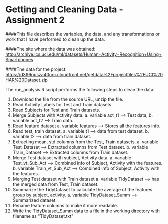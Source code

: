 # Getting and Cleaning Data - Assignment 2

####This file describes the variables, the data, and any transformations or work that I have performed to clean up the data. 

####The site where the data was obtained:
http://archive.ics.uci.edu/ml/datasets/Human+Activity+Recognition+Using+Smartphones

####The data for the project:
https://d396qusza40orc.cloudfront.net/getdata%2Fprojectfiles%2FUCI%20HAR%20Dataset.zip

The run_analysis.R script performs the following steps to clean the data:

1. Download the file from the source URL, unzip the file.
2. Read Activity Labels for Test and Train datasets. 
3. Read Subjects for Test and Train datasets.
4. Merge Subjects with Activity data. 
   a. variable act_t1 --> Test data, 
   b. variable act_t2 --> Train data.
5. Read feature dataset
   a. variable features --> Stores all the features info.
6. Read test, train dataset.
   a. variable t1 --> data from test dataset.
   b. variable t2 --> data from train dataset.
7. Extracting mean, std columns from the Test, Train datasets. 
   a. variable Test_Dataset --> Extracted columns from Test dataset.
   b. variable Train_Dataset --> Extracted columns from Train dataset.
8. Merge Test dataset with subject, Activity data. 
   a. variable Test_vt_Sub_Act --> Combined info of Subject, Activity with the features.
   b. variable Train_vt_Sub_Act --> Combined info of Subject, Activity with the features.
9. Merging Test dataset with Train dataset
   a. variable TidyDataset  --> has the merged data from Test, Train dataset.
10. Summarize the TidyDataset to calculate the average of the features group by subject, activity.
   a. variable TidyDataset_Summ --> Summarized dataset. 
11. Rename feature columns to make it more readable. 
12. Write the TidyDataset_Summ data to a file in the working directory with filename as "TidyDataset.txt"
